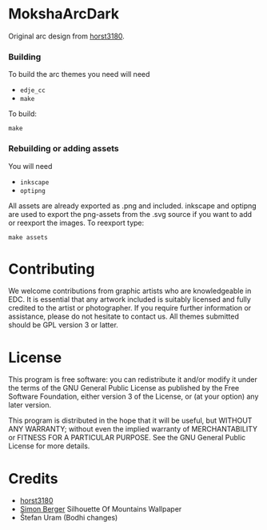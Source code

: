 # MokshaArcDark

Original arc design from [horst3180](https://github.com/horst3180/arc-theme).

### Building

To build the arc themes you need will need
* `edje_cc`
* `make`

To build:

`make`

### Rebuilding or adding assets

You will need
* `inkscape`
* `optipng`

All assets are already exported as .png and included. inkscape and optipng are used to export the png-assets from the .svg source if you want to add or reexport the images. To reexport type:

`make assets`

# Contributing

We welcome contributions from graphic artists who are knowledgeable in EDC. It is essential that any artwork included is suitably licensed and fully credited to the artist or photographer. If you require further information or assistance, please do not hesitate to contact us. All themes submitted should be GPL version 3 or latter.

# License

This program is free software: you can redistribute it and/or modify it under the terms of the GNU General Public License as published by the Free Software Foundation, either version 3 of the License, or (at your option) any later version.

This program is distributed in the hope that it will be useful, but WITHOUT ANY WARRANTY; without even the implied warranty of MERCHANTABILITY or FITNESS FOR A PARTICULAR PURPOSE. See the GNU General Public License for more details.

# Credits

* [horst3180](https://github.com/horst3180/arc-theme)
* [Simon Berger](https://www.pexels.com/@8moments/)  Silhouette Of Mountains Wallpaper
* Štefan Uram (Bodhi changes)

